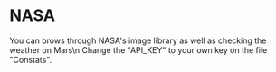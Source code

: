 # NASA
You can brows through NASA's image library as well as checking the weather on Mars\n
Change the "API_KEY" to your own key on the file "Constats".
